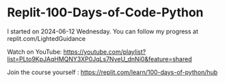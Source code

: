 # Replit-100-Days-of-Code-Python

I started on 2024-06-12 Wednesday.
You can follow my progress at replit.com/LightedGuidance

Watch on YouTube: https://youtube.com/playlist?list=PLto9KpJAqHMQNY3XP0JqLs7NyeU_dnNj0&feature=shared

Join the course yourself : https://replit.com/learn/100-days-of-python/hub
